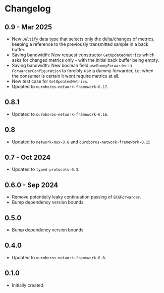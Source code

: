 # Changelog

## 0.9 - Mar 2025

* New `Deltify` data type that selects only the delta/changes of metrics, keeping a reference to the previously transmitted sample in a back buffer.
* Saving bandwidth: New request constructor `GetUpdatedMetrics` which asks for changed metrics only - with the initial back buffer being empty.
* Saving bandwidth: New boolean field `useDummyForwarder` in `ForwarderConfiguration` to forcibly use a dummy forwarder, i.e. when the consumer is certain it wont require metrics at all.
* New test case for `GetUpdatedMetrics`.
* Updated to `ouroboros-network-framework-0.17`.

## 0.8.1

* Updated to `ouroboros-network-framework-0.16`.

## 0.8

* Updated to `network-mux-0.6` and `ouroboros-network-framework-0.15`

## 0.7 - Oct 2024

* Updated to `typed-protocols-0.3`.

## 0.6.0 - Sep 2024

* Remove potentially leaky continuation passing of `EKGForwarder`.
* Bump dependency version bounds.

## 0.5.0

* Bump dependency version bounds

## 0.4.0

* Updated to `ouroboros-network-framework-0.8`.

## 0.1.0

* Initially created.
